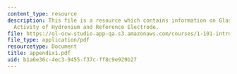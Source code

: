 ```yaml
---
content_type: resource
description: This file is a resource which contains information on Glass Electrode,
  Activity of Hydronium and Reference Electrode.
file: https://ol-ocw-studio-app-qa.s3.amazonaws.com/courses/1-101-introduction-to-civil-and-environmental-engineering-design-i-fall-2006/b1a6e36c4ec39455f37cff8c9e929b27_appendix1.pdf
file_type: application/pdf
resourcetype: Document
title: appendix1.pdf
uid: b1a6e36c-4ec3-9455-f37c-ff8c9e929b27
---
```

